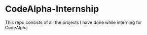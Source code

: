 # CodeAlpha-Internship
This repo consists of all the projects I have done while interning for CodeAlpha
